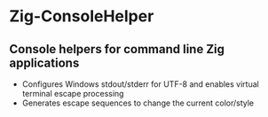 # Zig-ConsoleHelper
## Console helpers for command line Zig applications

* Configures Windows stdout/stderr for UTF-8 and enables virtual terminal escape processing
* Generates escape sequences to change the current color/style
